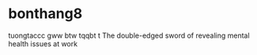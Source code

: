 # bonthang8
tuongtaccc
gww btw tqqbt t
The double-edged sword of revealing mental health issues at work
